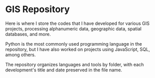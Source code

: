 # GIS Repository
Here is where I store the codes that I have developed for various GIS projects, processing alphanumeric data, geographic data, spatial databases, and more.

Python is the most commonly used programming language in the repository, but I have also worked on projects using JavaScript, SQL, among others.

The repository organizes languages and tools by folder, with each development's title and date preserved in the file name.
